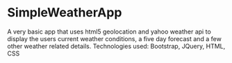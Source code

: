 # SimpleWeatherApp
A very basic app that uses html5 geolocation and yahoo weather api to display the users current weather conditions, a five day forecast and a few other weather related details.
Technologies used: Bootstrap, JQuery, HTML, CSS
